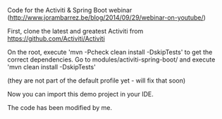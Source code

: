 Code for the Activiti & Spring Boot webinar  (http://www.jorambarrez.be/blog/2014/09/29/webinar-on-youtube/)

First, clone the latest and greatest Activiti from https://github.com/Activiti/Activiti

On the root, execute 'mvn -Pcheck clean install -DskipTests' to get the correct dependencies. 
Go to modules/activiti-spring-boot/ and execute 'mvn clean install -DskipTests'

(they are not part of the default profile yet - will fix that soon)

Now you can import this demo project in your IDE.

The code  has been modified by me.


